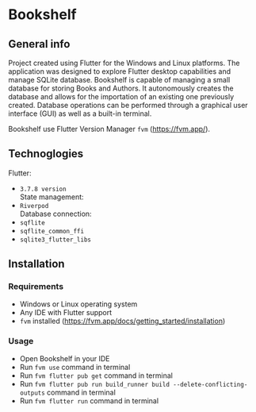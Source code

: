 # Bookshelf

## General info


Project created using Flutter for the Windows and Linux platforms. The application was designed to explore Flutter desktop capabilities and manage SQLite database. Bookshelf is capable of managing a small database for storing Books and Authors. It autonomously creates the database and allows for the importation of an existing one previously created. Database operations can be performed through a graphical user interface (GUI) as well as a built-in terminal.

Bookshelf use Flutter Version Manager `fvm` (https://fvm.app/).

## Technoglogies
Flutter:
- `3.7.8 version`<br>
State management: 
- `Riverpod`<br>
Database connection:
- `sqflite`
- `sqflite_common_ffi`
- `sqlite3_flutter_libs`

## Installation

### Requirements 
- Windows or Linux operating system
- Any IDE with Flutter support
- `fvm` installed (https://fvm.app/docs/getting_started/installation)

### Usage
- Open Bookshelf in your IDE
- Run `fvm use` command in terminal
- Run `fvm flutter pub get` command in terminal
- Run `fvm flutter pub run build_runner build --delete-conflicting-outputs` command in terminal
- Run `fvm flutter run` command in terminal


